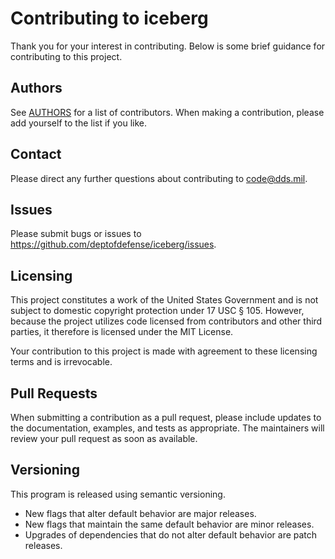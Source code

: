 # Contributing to iceberg

Thank you for your interest in contributing.  Below is some brief guidance for contributing to this project.

## Authors

See [AUTHORS](https://github.com/deptofdefense/iceberg/blob/master/AUTHORS) for a list of contributors.  When making a contribution, please add yourself to the list if you like.

## Contact

Please direct any further questions about contributing to <code@dds.mil>.

## Issues

Please submit bugs or issues to <https://github.com/deptofdefense/iceberg/issues>.

## Licensing

This project constitutes a work of the United States Government and is not subject to domestic copyright protection under 17 USC § 105.  However, because the project utilizes code licensed from contributors and other third parties, it therefore is licensed under the MIT License.

Your contribution to this project is made with agreement to these licensing terms and is irrevocable.

## Pull Requests

When submitting a contribution as a pull request, please include updates to the documentation, examples, and tests as appropriate.  The maintainers will review your pull request as soon as available.

## Versioning

This program is released using semantic versioning.

- New flags that alter default behavior are major releases.
- New flags that maintain the same default behavior are minor releases.
- Upgrades of dependencies that do not alter default behavior are patch releases.
